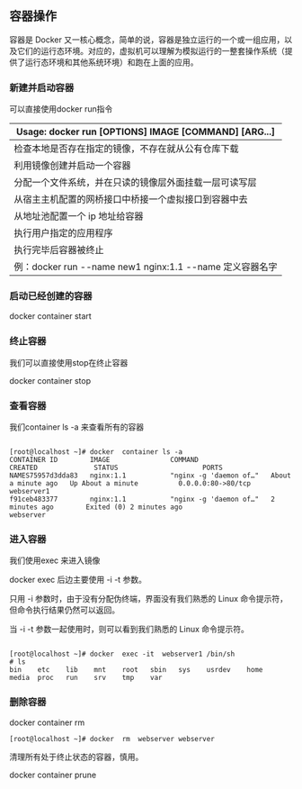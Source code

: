##  **容器操作**

容器是 Docker 又一核心概念，简单的说，容器是独立运行的一个或一组应用，以及它们的运行态环境。对应的，虚拟机可以理解为模拟运行的一整套操作系统（提供了运行态环境和其他系统环境）和跑在上面的应用。

###  新建并启动容器

可以直接使用docker run指令

 

| Usage:	docker run [OPTIONS] IMAGE [COMMAND] [ARG...]      |
| ------------------------------------------------------------ |
| 检查本地是否存在指定的镜像，不存在就从公有仓库下载
| 利用镜像创建并启动一个容器
| 分配一个文件系统，并在只读的镜像层外面挂载一层可读写层
|从宿主主机配置的网桥接口中桥接一个虚拟接口到容器中去
|从地址池配置一个 ip 地址给容器
|执行用户指定的应用程序
|执行完毕后容器被终止 |
| 例：docker run  --name  new1   nginx:1.1                 --name  定义容器名字 |

 

###  启动已经创建的容器

docker container start

 

###  终止容器

我们可以直接使用stop在终止容器

docker container stop

 

###  查看容器

我们container  ls -a  来查看所有的容器

```

[root@localhost ~]# docker  container ls -a
CONTAINER ID        IMAGE               COMMAND                  CREATED              STATUS                     PORTS                
NAMES75957d3dda83   nginx:1.1           "nginx -g 'daemon of…"   About a minute ago   Up About a minute          0.0.0.0:80->80/tcp   webserver1
f91ceb483377        nginx:1.1           "nginx -g 'daemon of…"   2 minutes ago        Exited (0) 2 minutes ago                        webserver 

 ```

###  进入容器

我们使用exec 来进入镜像

docker exec 后边主要使用 -i -t 参数。

只用 -i 参数时，由于没有分配伪终端，界面没有我们熟悉的 Linux 命令提示符，但命令执行结果仍然可以返回。

当 -i -t 参数一起使用时，则可以看到我们熟悉的 Linux 命令提示符。

```

[root@localhost ~]# docker  exec -it  webserver1 /bin/sh 
# ls
bin    etc    lib    mnt    root   sbin   sys    usrdev    home   media  proc   run    srv    tmp    var 

 ```

###  删除容器

docker container rm
```
[root@localhost ~]# docker  rm  webserver webserver 
```
 

清理所有处于终止状态的容器，慎用。

docker container prune

 

